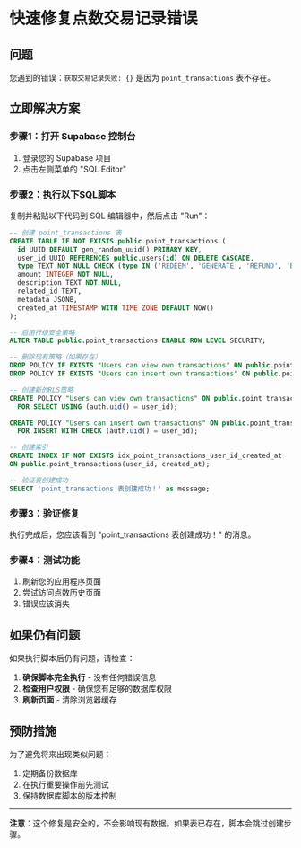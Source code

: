 # 快速修复点数交易记录错误

## 问题
您遇到的错误：`获取交易记录失败: {}` 是因为 `point_transactions` 表不存在。

## 立即解决方案

### 步骤1：打开 Supabase 控制台
1. 登录您的 Supabase 项目
2. 点击左侧菜单的 "SQL Editor"

### 步骤2：执行以下SQL脚本

复制并粘贴以下代码到 SQL 编辑器中，然后点击 "Run"：

```sql
-- 创建 point_transactions 表
CREATE TABLE IF NOT EXISTS public.point_transactions (
  id UUID DEFAULT gen_random_uuid() PRIMARY KEY,
  user_id UUID REFERENCES public.users(id) ON DELETE CASCADE,
  type TEXT NOT NULL CHECK (type IN ('REDEEM', 'GENERATE', 'REFUND', 'BONUS', 'PURCHASE', 'MEMBERSHIP')),
  amount INTEGER NOT NULL,
  description TEXT NOT NULL,
  related_id TEXT,
  metadata JSONB,
  created_at TIMESTAMP WITH TIME ZONE DEFAULT NOW()
);

-- 启用行级安全策略
ALTER TABLE public.point_transactions ENABLE ROW LEVEL SECURITY;

-- 删除现有策略（如果存在）
DROP POLICY IF EXISTS "Users can view own transactions" ON public.point_transactions;
DROP POLICY IF EXISTS "Users can insert own transactions" ON public.point_transactions;

-- 创建新的RLS策略
CREATE POLICY "Users can view own transactions" ON public.point_transactions
  FOR SELECT USING (auth.uid() = user_id);

CREATE POLICY "Users can insert own transactions" ON public.point_transactions
  FOR INSERT WITH CHECK (auth.uid() = user_id);

-- 创建索引
CREATE INDEX IF NOT EXISTS idx_point_transactions_user_id_created_at 
ON public.point_transactions(user_id, created_at);

-- 验证表创建成功
SELECT 'point_transactions 表创建成功！' as message;
```

### 步骤3：验证修复
执行完成后，您应该看到 "point_transactions 表创建成功！" 的消息。

### 步骤4：测试功能
1. 刷新您的应用程序页面
2. 尝试访问点数历史页面
3. 错误应该消失

## 如果仍有问题

如果执行脚本后仍有问题，请检查：

1. **确保脚本完全执行** - 没有任何错误信息
2. **检查用户权限** - 确保您有足够的数据库权限
3. **刷新页面** - 清除浏览器缓存

## 预防措施

为了避免将来出现类似问题：
1. 定期备份数据库
2. 在执行重要操作前先测试
3. 保持数据库脚本的版本控制

---

**注意**：这个修复是安全的，不会影响现有数据。如果表已存在，脚本会跳过创建步骤。







